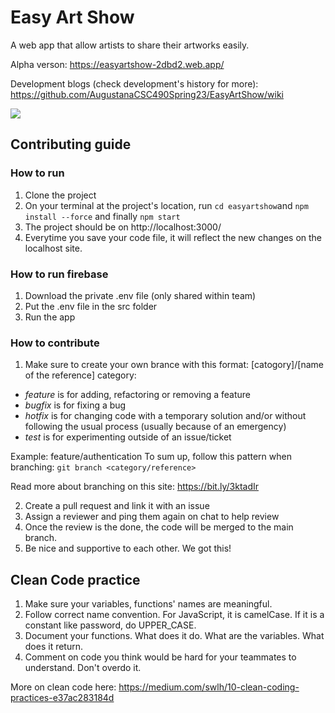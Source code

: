 # Easy Art Show
A web app that allow artists to share their artworks easily.

Alpha verson: https://easyartshow-2dbd2.web.app/

Development blogs (check development's history for more): https://github.com/AugustanaCSC490Spring23/EasyArtShow/wiki

![](https://hackmd.io/_uploads/H1YmhEAr2.png)

## Contributing guide
### How to run
1. Clone the project
2. On your terminal at the project's location, run 
`cd easyartshow`and `npm install --force` and finally
`npm start`
3. The project should be on http://localhost:3000/
4. Everytime you save your code file, it will reflect the new changes on the localhost site. 

### How to run firebase
1. Download the private .env file (only shared within team)
2. Put the .env file in the src folder
3. Run the app

### How to contribute 
1. Make sure to create your own brance with this format: [catogory]/[name of the reference]
category: 
- *feature* is for adding, refactoring or removing a feature
- *bugfix* is for fixing a bug
- *hotfix* is for changing code with a temporary solution and/or without following the usual process (usually because of an emergency)
- *test* is for experimenting outside of an issue/ticket

Example: feature/authentication
To sum up, follow this pattern when branching:
`git branch <category/reference>`

Read more about branching on this site: https://bit.ly/3ktadIr

2. Create a pull request and link it with an issue
3. Assign a reviewer and ping them again on chat to help review
4. Once the review is the done, the code will be merged to the main branch. 
5. Be nice and supportive to each other. We got this!

## Clean Code practice
1. Make sure your variables, functions' names are meaningful. 
2. Follow correct name convention. For JavaScript, it is camelCase. If it is a constant like password, do UPPER_CASE. 
3. Document your functions. What does it do. What are the variables. What does it return. 
4. Comment on code you think would be hard for your teammates to understand. Don't overdo it. 

More on clean code here: https://medium.com/swlh/10-clean-coding-practices-e37ac283184d
